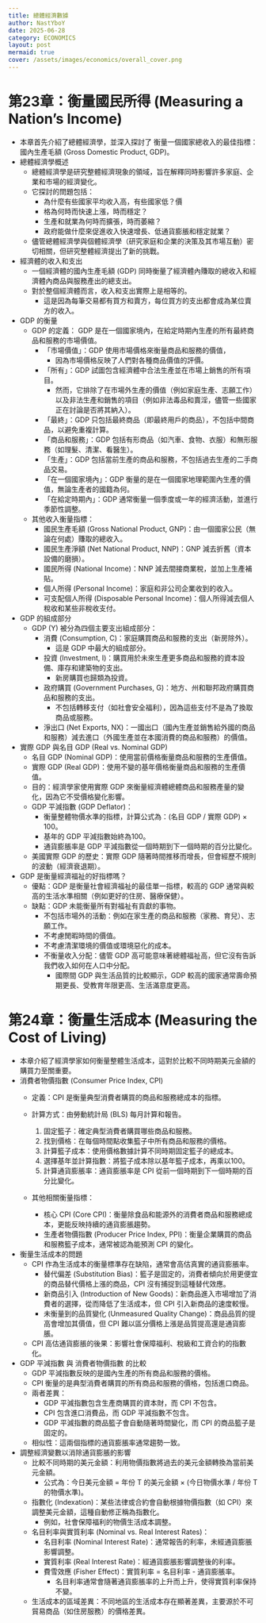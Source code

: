 ```yaml
---
title: 總體經濟數據
author: NastYboY
date: 2025-06-28
category: ECONOMICS
layout: post
mermaid: true
cover: /assets/images/economics/overall_cover.png
---
```


# 第23章：衡量國民所得 (Measuring a Nation’s Income)
* 本章首先介紹了總體經濟學，並深入探討了 衡量一個國家總收入的最佳指標：國內生產毛額 (Gross Domestic Product, GDP)。
* 總體經濟學概述
  * 總體經濟學是研究整體經濟現象的領域，旨在解釋同時影響許多家庭、企業和市場的經濟變化。
  * 它探討的問題包括：
    * 為什麼有些國家平均收入高，有些國家低？價
    * 格為何時而快速上漲，時而穩定？
    * 生產和就業為何時而擴張，時而萎縮？
    * 政府能做什麼來促進收入快速增長、低通貨膨脹和穩定就業？
  * 儘管總體經濟學與個體經濟學（研究家庭和企業的決策及其市場互動）密切相關，但研究整體經濟提出了新的挑戰。
* 經濟體的收入和支出
  * 一個經濟體的國內生產毛額 (GDP) 同時衡量了經濟體內賺取的總收入和經濟體內商品與服務產出的總支出。
  * 對於整個經濟體而言，收入和支出實際上是相等的。
    * 這是因為每筆交易都有買方和賣方，每位買方的支出都會成為某位賣方的收入。
* GDP 的衡量
  * GDP 的定義： GDP 是在一個國家境內，在給定時期內生產的所有最終商品和服務的市場價值。
    * 「市場價值」：GDP 使用市場價格來衡量商品和服務的價值，
      * 因為市場價格反映了人們對各種商品價值的評價。
    * 「所有」：GDP 試圖包含經濟體中合法生產並在市場上銷售的所有項目。
      * 然而，它排除了在市場外生產的價值（例如家庭生產、志願工作）以及非法生產和銷售的項目（例如非法毒品和賣淫，儘管一些國家正在討論是否將其納入）。
    * 「最終」：GDP 只包括最終商品（即最終用戶的商品），不包括中間商品，以避免重複計算。
    * 「商品和服務」：GDP 包括有形商品（如汽車、食物、衣服）和無形服務（如理髮、清潔、看醫生）。
    * 「生產」：GDP 包括當前生產的商品和服務，不包括過去生產的二手商品交易。
    * 「在一個國家境內」：GDP 衡量的是在一個國家地理範圍內生產的價值，無論生產者的國籍為何。
    * 「在給定時期內」：GDP 通常衡量一個季度或一年的經濟活動，並進行季節性調整。
  * 其他收入衡量指標：
    * 國民生產毛額 (Gross National Product, GNP)：由一個國家公民（無論在何處）賺取的總收入。
    * 國民生產淨額 (Net National Product, NNP)：GNP 減去折舊（資本設備的磨損）。
    * 國民所得 (National Income)：NNP 減去間接商業稅，並加上生產補貼。
    * 個人所得 (Personal Income)：家庭和非公司企業收到的收入。
    * 可支配個人所得 (Disposable Personal Income)：個人所得減去個人稅收和某些非稅收支付。
* GDP 的組成部分
  * GDP (Y) 被分為四個主要支出組成部分：
    * 消費 (Consumption, C)：家庭購買商品和服務的支出（新房除外）。
      * 這是 GDP 中最大的組成部分。
    * 投資 (Investment, I)：購買用於未來生產更多商品和服務的資本設備、庫存和建築物的支出。
      * 新房購買也歸類為投資。
    * 政府購買 (Government Purchases, G)：地方、州和聯邦政府購買商品和服務的支出。
      * 不包括轉移支付（如社會安全福利），因為這些支付不是為了換取商品或服務。
    * 淨出口 (Net Exports, NX)：一國出口（國內生產並銷售給外國的商品和服務）減去進口（外國生產並在本國消費的商品和服務）的價值。
* 實際 GDP 與名目 GDP (Real vs. Nominal GDP)
  * 名目 GDP (Nominal GDP)：使用當前價格衡量商品和服務的生產價值。
  * 實際 GDP (Real GDP)：使用不變的基年價格衡量商品和服務的生產價值。
  * 目的：經濟學家使用實際 GDP 來衡量經濟體總體商品和服務產量的變化，因為它不受價格變化影響。
  * GDP 平減指數 (GDP Deflator)：
    * 衡量整體物價水準的指標，計算公式為：(名目 GDP / 實際 GDP) × 100。
    * 基年的 GDP 平減指數始終為100。
    * 通貨膨脹率是 GDP 平減指數從一個時期到下一個時期的百分比變化。
  * 美國實際 GDP 的歷史：實際 GDP 隨著時間推移而增長，但會經歷不規則的波動（經濟衰退期）。
* GDP 是衡量經濟福祉的好指標嗎？
  * 優點：GDP 是衡量社會經濟福祉的最佳單一指標，較高的 GDP 通常與較高的生活水準相關（例如更好的住房、醫療保健）。
  * 缺點：GDP 未能衡量所有對福祉有貢獻的事物。
    * 不包括市場外的活動：例如在家生產的商品和服務（家務、育兒）、志願工作。
    * 不考慮閒暇時間的價值。
    * 不考慮清潔環境的價值或環境惡化的成本。
    * 不衡量收入分配：儘管 GDP 高可能意味著總體福祉高，但它沒有告訴我們收入如何在人口中分配。
      * 國際間 GDP 與生活品質的比較顯示，GDP 較高的國家通常壽命預期更長、受教育年限更高、生活滿意度更高。

# 第24章：衡量生活成本 (Measuring the Cost of Living)
* 本章介紹了經濟學家如何衡量整體生活成本，這對於比較不同時期美元金額的購買力至關重要。
* 消費者物價指數 (Consumer Price Index, CPI)
  * 定義：CPI 是衡量典型消費者購買的商品和服務總成本的指標。
  * 計算方式：由勞動統計局 (BLS) 每月計算和報告。

    1. 固定籃子：確定典型消費者購買哪些商品和服務。
    2. 找到價格：在每個時間點收集籃子中所有商品和服務的價格。
    3. 計算籃子成本：使用價格數據計算不同時期固定籃子的總成本。
    4. 選擇基年並計算指數：將籃子成本除以基年籃子成本，再乘以100。
    5. 計算通貨膨脹率：通貨膨脹率是 CPI 從前一個時期到下一個時期的百分比變化。
  * 其他相關衡量指標：
    * 核心 CPI (Core CPI)：衡量除食品和能源外的消費者商品和服務總成本，更能反映持續的通貨膨脹趨勢。
    * 生產者物價指數 (Producer Price Index, PPI)：衡量企業購買的商品和服務籃子成本，通常被認為能預測 CPI 的變化。
* 衡量生活成本的問題
  * CPI 作為生活成本的衡量標準存在缺陷，通常會高估真實的通貨膨脹率。
    * 替代偏差 (Substitution Bias)：籃子是固定的，消費者傾向於用更便宜的商品替代價格上漲的商品，CPI 沒有捕捉到這種替代效應。
    * 新商品引入 (Introduction of New Goods)：新商品進入市場增加了消費者的選擇，從而降低了生活成本，但 CPI 引入新商品的速度較慢。
    * 未衡量到的品質變化 (Unmeasured Quality Change)：商品品質的提高會增加其價值，但 CPI 難以區分價格上漲是品質提高還是通貨膨脹。
  * CPI 高估通貨膨脹的後果：影響社會保障福利、稅級和工資合約的指數化。
* GDP 平減指數 與 消費者物價指數 的比較
  * GDP 平減指數反映的是國內生產的所有商品和服務的價格。
  * CPI 衡量的是典型消費者購買的所有商品和服務的價格，包括進口商品。
  * 兩者差異：
    * GDP 平減指數包含生產商購買的資本財，而 CPI 不包含。
    * CPI 包含進口消費品，而 GDP 平減指數不包含。
    * GDP 平減指數的商品籃子會自動隨著時間變化，而 CPI 的商品籃子是固定的。
  * 相似性：這兩個指標的通貨膨脹率通常趨勢一致。
* 調整經濟變數以消除通貨膨脹的影響
  * 比較不同時期的美元金額：利用物價指數將過去的美元金額轉換為當前美元金額。
    * 公式為：今日美元金額 = 年份 T 的美元金額 × (今日物價水準 / 年份 T 的物價水準)。
  * 指數化 (Indexation)：某些法律或合約會自動根據物價指數（如 CPI）來調整美元金額，這種自動修正稱為指數化。
    * 例如，社會保障福利的物價生活成本調整。
  * 名目利率與實質利率 (Nominal vs. Real Interest Rates)：
    * 名目利率 (Nominal Interest Rate)：通常報告的利率，未經通貨膨脹影響調整。
    * 實質利率 (Real Interest Rate)：經通貨膨脹影響調整後的利率。
    * 費雪效應 (Fisher Effect)：實質利率 = 名目利率 - 通貨膨脹率。
      * 名目利率通常會隨著通貨膨脹率的上升而上升，使得實質利率保持不變。
  * 生活成本的區域差異：不同地區的生活成本存在顯著差異，主要源於不可貿易商品（如住房服務）的價格差異。